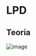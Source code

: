 # LPD

## Teoria
![image](https://github.com/user-attachments/assets/d771b644-3122-40b1-8b30-99b66fec1155)
